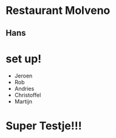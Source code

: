 # Restaurant Molveno
## Hans


# set up!
- Jeroen
- Rob
- Andries
- Christoffel
- Martijn

# Super Testje!!!
